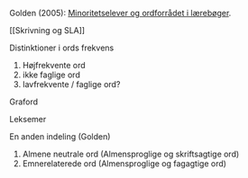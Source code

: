 Golden (2005): [Minoritetselever og ordforrådet i lærebøger](https://gupea.ub.gu.se/bitstream/handle/2077/20797/gupea_2077_20797_1.pdf?sequence=1&isAllowed=y).

[[Skrivning og SLA]]

Distinktioner i ords frekvens

1. Højfrekvente ord
2. ikke faglige ord
3. lavfrekvente / faglige ord?


Graford

Leksemer 


En anden indeling (Golden)
1. Almene neutrale ord (Almensproglige og skriftsagtige ord)
2. Emnerelaterede ord (Almensproglige og fagagtige ord)


